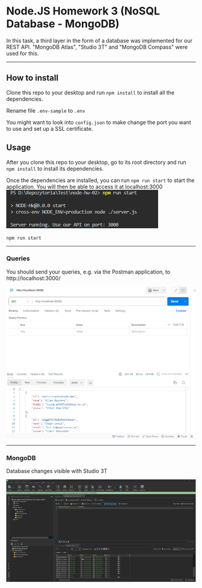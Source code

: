 # Node.JS Homework 3 (NoSQL Database - MongoDB)

In this task, a third layer in the form of a database was implemented for our REST API. "MongoDB Atlas", "Studio 3T" and "MongoDB Compass" were used for this.

---


## How to install

Clone this repo to your desktop and run `npm install` to install all the dependencies.

Rename file `.env-sample` to `.env`

You might want to look into `config.json` to make change the port you want to use and set up a SSL certificate.


## Usage
After you clone this repo to your desktop, go to its root directory and run `npm install` to install its dependencies.

Once the dependencies are installed, you can run  `npm run start` to start the application. You will then be able to access it at localhost:3000
![Start](./models//images/run.png)
```shell
npm run start 
```
--------------- 
### Queries

You should send your queries, e.g. via the Postman application, to http://localhost:3000/

![GET](./models//images/get.PNG)


--------------- 
### MongoDB

Database changes visible with Studio 3T

![Studio3T](./models//images/Studio3T.png)


